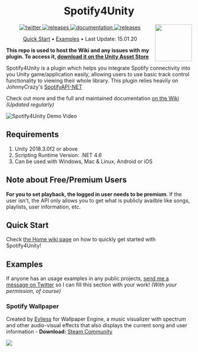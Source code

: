 <h1 align="center">
  <br>
  Spotify4Unity
  </br>
</h1>


<p align="right">
  <a href="https://assetstore.unity.com/packages/tools/integration/spotify4unity-ui-tools-spotify-authorization-129028">
    <img src="https://i.imgur.com/LFOGXkf.png" width="100px" align="right"></img>
  </a>
</p>

<p align="center">
  <a href="https://twitter.com/JoshLmao">
    <img src="https://img.shields.io/badge/twitter-JoshLmao-blue.svg?style=flat-square" alt="twitter"/>
  </a>
   <a href="https://github.com/joshLmao/spotify4Unity/releases">
    <img src="https://img.shields.io/badge/release-v1.5.0-green.svg?style=flat-square" alt="releases"/>
  </a>
   <a href="https://github.com/joshLmao/spotify4Unity/wiki">
    <img src="https://img.shields.io/badge/documentation-online-brightgreen.svg?style=flat-square" alt="documentation"/>
  </a>
  <a href="https://assetstore.unity.com/packages/tools/integration/spotify4unity-ui-tools-spotify-authorization-129028">
    <img src="https://img.shields.io/badge/Review_S4U-Asset_Store-brightgreen.svg?style=flat-square" alt="releases"/>
  </a>
</p>

<p align="center">
  <a href="#quick-start">Quick Start</a> •
  <a href="#examples">Examples</a> •
  Last Update: 15.01.20
</p>

**This repo is used to host the Wiki and any issues with my plugin. To access it, [download it on the Unity Asset Store](https://assetstore.unity.com/packages/tools/integration/spotify4unity-ui-tools-spotify-authorization-129028)**

Spotify4Unity is a plugin which helps you integrate Spotify connectivity into you Unity game/application easily, allowing users to use basic track control functionality to viewing their whole library. This plugin relies heavily on JohnnyCrazy's [SpotifyAPI-NET](https://github.com/JohnnyCrazy/SpotifyAPI-NET)

Check out more and the full and maintained documentation [on the Wiki](https://github.com/JoshLmao/Spotify4Unity/wiki) _(Updated regularly)_

![Spotify4Unity Demo Video](repository_assets/demo.gif)

## Requirements

1. Unity 2018.3.0f2 or above
2. Scripting Runtime Version: .NET 4.6
3. Can be used with Windows, Mac & Linux, Android or iOS

## Note about Free/Premium Users

**For you to set playback, the logged in user needs to be premium**. If the user isn't, the API only allows you to get what is publicly availble like songs, playlists, user information, etc. 

## Quick Start

Check [the Home wiki page](https://github.com/JoshLmao/Spotify4Unity/wiki#Quick_Setup:) on how to quickly get started with Spotify4Unity!

## Examples

If anyone has an usage examples in any public projects, [send me a message on Twitter](https://twitter.com/JoshLmao) so I can fill this section with your work! _(With your permission, of course)_

### Spotify Wallpaper

Created by [Eyliess](https://github.com/Eyliess) for Wallpaper Engine, a music visualizer with spectrum and other audio-visual effects that also displays the current song and user information - **Download:** [Steam Community](https://steamcommunity.com/sharedfiles/filedetails/?id=1761151170&searchtext=spotify+wallpaper)

[![](https://steamuserimages-a.akamaihd.net/ugc/786355365567612744/72EA96A669516A5250CE769C06A3FE7653798C0B/)](https://steamcommunity.com/sharedfiles/filedetails/?id=1761151170&searchtext=spotify+wallpaper)
